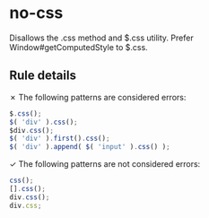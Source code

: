 # no-css

Disallows the .css method and $.css utility. Prefer Window#getComputedStyle to $.css.

## Rule details

✗ The following patterns are considered errors:
```js
$.css();
$( 'div' ).css();
$div.css();
$( 'div' ).first().css();
$( 'div' ).append( $( 'input' ).css() );
```

✓ The following patterns are not considered errors:
```js
css();
[].css();
div.css();
div.css;
```
